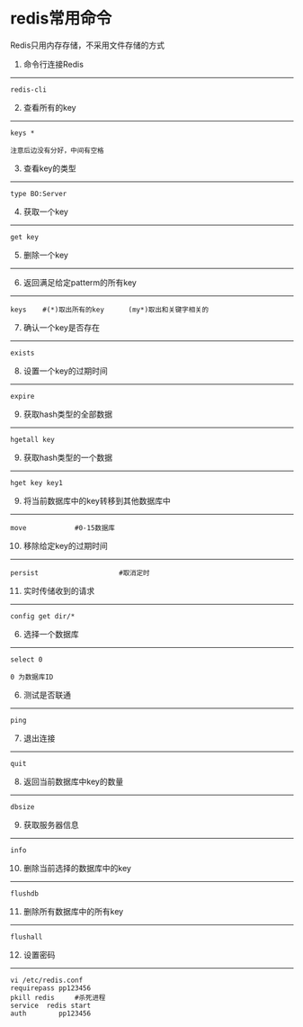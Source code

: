 redis常用命令
===

Redis只用内存存储，不采用文件存储的方式

1. 命令行连接Redis
---
	
	redis-cli

2. 查看所有的key
---

	keys *

	注意后边没有分好，中间有空格

3. 查看key的类型
---

	type BO:Server

4. 获取一个key
---
	get key

5. 删除一个key
---

6. 返回满足给定patterm的所有key
---
	keys    #(*)取出所有的key      (my*)取出和关键字相关的
7. 确认一个key是否存在
---
	exists
8. 设置一个key的过期时间
---
	expire
9. 获取hash类型的全部数据
---
	hgetall key
9. 获取hash类型的一个数据
---
	hget key key1

9. 将当前数据库中的key转移到其他数据库中
---
	move            #0-15数据库
10. 移除给定key的过期时间
---
	persist                    #取消定时
11. 实时传储收到的请求
---
	config get dir/* 

6. 选择一个数据库
---

	select 0

	0 为数据库ID

6. 测试是否联通
---

	ping

7. 退出连接
---

	quit

8. 返回当前数据库中key的数量
---

	dbsize

9. 获取服务器信息
---
	info

10. 删除当前选择的数据库中的key
---
	flushdb
11. 删除所有数据库中的所有key
---
	flushall

12. 设置密码
---
	vi /etc/redis.conf
	requirepass pp123456
	pkill redis     #杀死进程
	service  redis start 
	auth        pp123456


	

